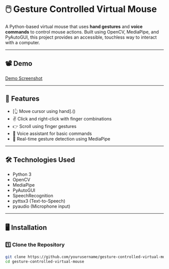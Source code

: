 # 🖱️ Gesture Controlled Virtual Mouse

A Python-based virtual mouse that uses **hand gestures** and **voice commands** to control mouse actions. Built using OpenCV, MediaPipe, and PyAutoGUI, this project provides an accessible, touchless way to interact with a computer.

---

## 📽️ Demo
[Demo Screenshot](demo_media/Screenshot%202024-04-07%20100848.png)
<!-- You can replace this with a demo GIF or link to a video -->

---

## 🚀 Features

- [👆 Move cursor using hand].()
- ✌️ Click and right-click with finger combinations
- 👉 Scroll using finger gestures
- 🎤 Voice assistant for basic commands
- 🧠 Real-time gesture detection using MediaPipe

---

## 🛠️ Technologies Used

- Python 3
- OpenCV
- MediaPipe
- PyAutoGUI
- SpeechRecognition
- pyttsx3 (Text-to-Speech)
- pyaudio (Microphone input)

---

## 🖥️ Installation

### 1️⃣ Clone the Repository

```bash
git clone https://github.com/yourusername/gesture-controlled-virtual-mouse.git
cd gesture-controlled-virtual-mouse
